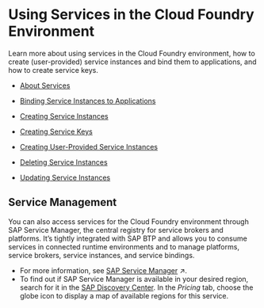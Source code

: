 <!-- loiof22029f0e7404448ab65f71ff5b0804d -->

# Using Services in the Cloud Foundry Environment

 Learn more about using services in the Cloud Foundry environment, how to create \(user-provided\) service instances and bind them to applications, and how to create service keys.



-   [About Services](about-services-d1d0fc8.md)

-   [Binding Service Instances to Applications](binding-service-instances-to-applications-e98280a.md)

-   [Creating Service Instances](creating-service-instances-8221b74.md)

-   [Creating Service Keys](creating-service-keys-4514a14.md)

-   [Creating User-Provided Service Instances](creating-user-provided-service-instances-a44355e.md)

-   [Deleting Service Instances](deleting-service-instances-aa0d25a.md)

-   [Updating Service Instances](updating-service-instances-83417a5.md)




<a name="loiof22029f0e7404448ab65f71ff5b0804d__section_anv_qrg_gmb"/>

## Service Management

You can also access services for the Cloud Foundry environment through SAP Service Manager, the central registry for service brokers and platforms. It’s tightly integrated with SAP BTP and allows you to consume services in connected runtime environments and to manage platforms, service brokers, service instances, and service bindings.

-   For more information, see [SAP Service Manager](https://help.sap.com/viewer/521608084b7447839b1564e796ea0cdc/Internal/en-US/3a27b85a47fc4dff99184dd5bf181e14.html "SAP Service Manager service is the central registry for service brokers and platforms in SAP BTP.") :arrow_upper_right:.
-   To find out if SAP Service Manager is available in your desired region, search for it in the [SAP Discovery Center](https://help.sap.com/doc/aa1ccd10da6c4337aa737df2ead1855b/Cloud/en-US/3b642f68227b4b1398d2ce1a5351389a.html). In the *Pricing* tab, choose the globe icon to display a map of available regions for this service.

